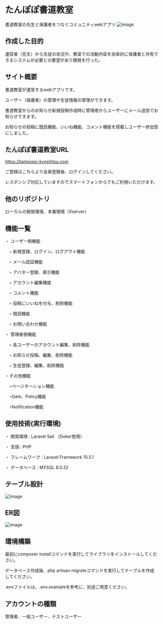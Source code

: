 # たんぽぽ書道教室

書道教室の先生と保護者をつなぐコミュニティwebアプリ
![image](https://user-images.githubusercontent.com/106829132/232290769-d352beef-05cf-436d-b517-3e0861d79d33.png)

## 作成した目的

運営者（先生）から生徒の状況や、教室での活動内容を効率的に保護者と共有できるシステムが必要との要望があり開発を行った。

## サイト概要

書道教室が運営するwebアプリです。

ユーザー（保護者）の管理や生徒情報の管理ができます。

書道教室からのお知らせ新規投稿作成時に管理者からユーザーにメール送信でお知らせできます。

お知らせの投稿に既読機能、いいね機能、コメント機能を搭載しユーザー参加型にしました。

## たんぽぽ書道教室URL

https://tampopo-kyoshitsu.com

ご登録はこちらより会員登録後、ログインしてください。

レスポンシブ対応していますのでスマートフォンからでもご利用いただけます。

## 他のリポジトリ

ローカルの開発環境、本番環境（Xserver）

## 機能一覧

・ ユーザー側機能

　◦ 新規登録、ログイン、ログアウト機能
 
　◦ メール認証機能
 
　◦ アバター登録、表示機能
 
　◦ アカウント編集機能
 
　◦ コメント機能
 
　◦ 投稿にいいねを付与、削除機能
 
　◦ 既読機能
 
　◦ お問い合わせ機能 


・ 管理者側機能

　◦ 各ユーザーのアカウント編集、削除機能
 
　◦ お知らせ投稿、編集、削除機能
 
　◦ 生徒登録、編集、削除機能
 
 
 ・その他機能
 
 　◦ページネーション機能
 
 　◦Gate、Policy機能
 
 　◦Notification機能
 
## 使用技術(実行環境)

・ 開発環境 : Laravel Sail （Doker使用）

・ 言語 : PHP

・ フレームワーク : Laravel Framework 10.5.1

・ データベース : MYSQL 8.0.32

## テーブル設計

![image](https://user-images.githubusercontent.com/106829132/232238636-e5a76c0b-7114-4272-8ffe-558d0139e9e4.png)

## ER図

![image](https://user-images.githubusercontent.com/106829132/232240834-7f0b3966-f635-4b44-a431-3e0f8566e1c1.png)

## 環境構築

最初にcomposer installコマンドを実行してライブラリをインストールしてください。

データベース作成後、php artisan migrateコマンドを実行してテーブルを作成してください。

.envファイルは、.env.exampleを参考に、別途ご用意ください。

## アカウントの種類

管理者、一般ユーザー、テストユーザー
